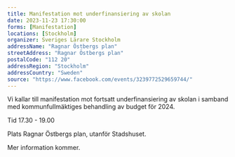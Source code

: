 ```yaml
---
title: Manifestation mot underfinansiering av skolan
date: 2023-11-23 17:30:00
forms: [Manifestation]
locations: [Stockholm]
organizer: Sveriges Lärare Stockholm
addressName: "Ragnar Östbergs plan"
streetAddress: "Ragnar Östbergs plan"
postalCode: "112 20"
addressRegion: "Stockholm"
addressCountry: "Sweden"
source: "https://www.facebook.com/events/3239772529659744/"
---
```

Vi kallar till manifestation mot fortsatt underfinansiering av skolan i samband med kommunfullmäktiges behandling av budget för 2024.

Tid 17.30 - 19.00

Plats Ragnar Östbergs plan, utanför Stadshuset.

Mer information kommer.
